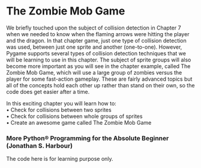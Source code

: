 # The Zombie Mob Game
We briefly touched upon the subject of collision detection in Chapter 7 when we needed to know when the flaming arrows were hitting the player and the dragon. In that chapter game, just one type of collision detection was used, between just one sprite and another (one-to-one). However, Pygame supports several types of collision detection techniques that we will be learning to use in this chapter. The subject of sprite groups will also become more important as you will see in the chapter example, called The Zombie Mob Game, which will use a large group of zombies versus the player for some fast-action gameplay. These are fairly advanced topics but all of the concepts hold each other up rather than stand on their own, so the code does get easier after a time.<br />

In this exciting chapter you will learn how to:<br />
• Check for collisions between two sprites<br />
• Check for collisions between whole groups of sprites<br />
• Create an awesome game called The Zombie Mob Game

### More Python® Programming for the Absolute Beginner (Jonathan S. Harbour)
The code here is for learning purpose only.
